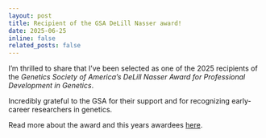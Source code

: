 ```yaml
---
layout: post
title: Recipient of the GSA DeLill Nasser award!
date: 2025-06-25
inline: false
related_posts: false
---
```


I’m thrilled to share that I’ve been selected as one of the 2025 recipients of the *Genetics Society of America’s DeLill Nasser Award for Professional Development in Genetics*.

Incredibly grateful to the GSA for their support and for recognizing early-career researchers in genetics.


Read more about the award and this years awardees [ here](https://genestogenomes.org/congratulations-to-the-2025-delill-nasser-awardees/).